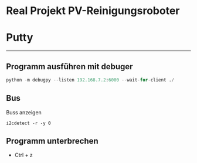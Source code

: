 # Real Projekt PV-Reinigungsroboter

# Putty
---
## Programm ausführen mit debuger
```Python
python -m debugpy --listen 192.168.7.2:6000 --wait-for-client ./
```
## Bus
Buss anzeigen
```
i2cdetect -r -y 0
```


## Programm unterbrechen
- Ctrl + z